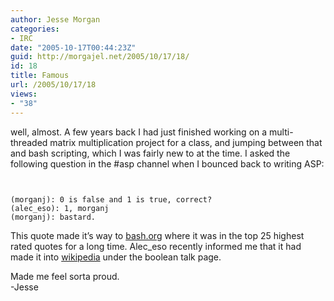 ```yaml
---
author: Jesse Morgan
categories:
- IRC
date: "2005-10-17T00:44:23Z"
guid: http://morgajel.net/2005/10/17/18/
id: 18
title: Famous
url: /2005/10/17/18
views:
- "38"
---
```


well, almost. A few years back I had just finished working on a multi-threaded matrix multiplication project for a class, and jumping between that and bash scripting, which I was fairly new to at the time. I asked the following question in the #asp channel when I bounced back to writing ASP:

```


(morganj): 0 is false and 1 is true, correct?
(alec_eso): 1, morganj 
(morganj): bastard.
```

This quote made it’s way to [bash.org](http://www.bash.org) where it was in the top 25 highest rated quotes for a long time. Alec\_eso recently informed me that it had made it into [wikipedia](http://en.wikipedia.org/wiki/Talk:Boolean#boolean_joke) under the boolean talk page.

Made me feel sorta proud.  
-Jesse